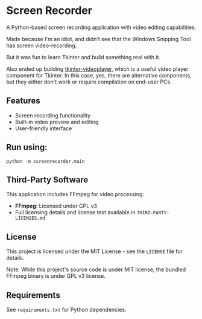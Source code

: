 # Screen Recorder

A Python-based screen recording application with video editing capabilities.

Made because I'm an idiot, and didn't see that the Windows Snipping Tool has screen video-recording.

But it was fun to learn Tkinter and build something real with it.

Also ended up building [tkinter-videoplayer](https://github.com/cmdr2/tkinter-videoplayer), which is a useful video player component for Tkinter. In this case, yes, there are alternative components, but they either don't work or require compilation on end-user PCs.

## Features

- Screen recording functionality
- Built-in video preview and editing
- User-friendly interface

## Run using:
`python -m screenrecorder.main`

## Third-Party Software

This application includes FFmpeg for video processing:
- **FFmpeg**: Licensed under GPL v3 
- Full licensing details and license text available in `THIRD-PARTY-LICENSES.md`

## License

This project is licensed under the MIT License - see the `LICENSE` file for details.

Note: While this project's source code is under MIT license, the bundled FFmpeg binary is under GPL v3 license.

## Requirements

See `requirements.txt` for Python dependencies.